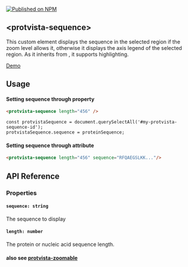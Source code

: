 [![Published on NPM](https://img.shields.io/npm/v/protvista-sequence.svg)](https://www.npmjs.com/package/protvista-sequence)
## &lt;protvista-sequence&gt;

This custom element displays the sequence in the selected region if the zoom level allows it, otherwise it displays the axis legend of the selected region. As it inherits from <protvista-zoomable>, it supports highlighting.

[Demo](https://ebi-webcomponents.github.io/nightingale/#/sequence)


## Usage

#### Setting sequence through property
```html
<protvista-sequence length="456" />
```
```
const protvistaSequence = document.querySelectAll('#my-protvista-sequence-id');
protvistaSequence.sequence = proteinSequence;
```

#### Setting sequence through attribute
```html
<protvista-sequence length="456" sequence="RFQAEGSLKK..."/>
```

## API Reference

### Properties

#### `sequence: string`
The sequence to display

#### `length: number`
The protein or nucleic acid sequence length.

#### also see [protvista-zoomable](https://github.com/ebi-webcomponents/nightingale/blob/master/packages/protvista-zoomable/README.md#properties)
